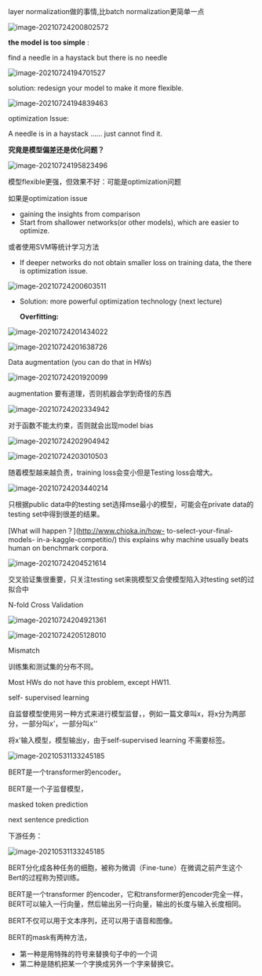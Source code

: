 layer normalization做的事情,比batch normalization更简单一点

![image-20210724200802572](https://i.loli.net/2021/07/24/6mjcLwylf3W5axX.png)

**the model is too simple** :

find a needle in a haystack but there is no needle

![image-20210724194701527](https://i.loli.net/2021/07/24/gaziRIOZ8eGdFHf.png)

solution: redesign your model to make it more flexible.

![image-20210724194839463](https://i.loli.net/2021/07/24/6Wnjmox5rPI4LRh.png)

optimization Issue:

A needle is in a haystack ...... just cannot find it.

**究竟是模型偏差还是优化问题？**

![image-20210724195823496](https://i.loli.net/2021/07/24/cNHAUMSV1kF7hpD.png)

模型flexible更强，但效果不好：可能是optimization问题

 如果是optimization issue 

- gaining the insights from comparison
- Start from shallower networks(or other models), which are easier to optimize.

或者使用SVM等统计学习方法

- If deeper networks do not obtain smaller loss on training data, the there is optimization issue.

![image-20210724200603511](https://i.loli.net/2021/07/24/MfluqsEANahO7eT.png)

- Solution: more powerful optimization technology (next lecture) 

  **Overfitting:**

![image-20210724201434022](https://i.loli.net/2021/07/24/1wmtOI6FXhC8dSf.png)

![image-20210724201638726](https://i.loli.net/2021/07/24/ZQlw8A4iEOJjqR6.png)

Data augmentation (you can do that in HWs)

![image-20210724201920099](https://i.loli.net/2021/07/24/nVt9gZBGMdKsYqj.png)

augmentation 要有道理，否则机器会学到奇怪的东西

![image-20210724202334942](https://i.loli.net/2021/07/24/mBdtLwFb5ZUu14J.png)

对于函数不能太约束，否则就会出现model bias

![image-20210724202904942](https://i.loli.net/2021/07/24/sPty7VwLkK6Bh1f.png)

![image-20210724203010503](https://i.loli.net/2021/07/24/sYQJbaZjuhfCkSx.png)

随着模型越来越负责，training loss会变小但是Testing loss会增大。

![image-20210724203440214](https://i.loli.net/2021/07/24/kYIEx3XrtlvRGMs.png)

只根据public data中的testing set选择mse最小的模型，可能会在private data的testing set中得到很差的结果。

[What will happen？](http://www.chioka.in/how- to-select-your-final-models- in-a-kaggle-competitio/) this explains why machine usually beats human on benchmark corpora. 

![image-20210724204521614](https://i.loli.net/2021/07/24/I6BkD9jscCYmfvp.png)

交叉验证集很重要，只关注testing set来挑模型又会使模型陷入对testing set的过拟合中

N-fold Cross Validation

![image-20210724204921361](https://i.loli.net/2021/07/24/maWdY6QUsyTw4CG.png)

![image-20210724205128010](https://i.loli.net/2021/07/24/LaRpkwJ7InHPOCu.png)

Mismatch

训练集和测试集的分布不同。

Most HWs do not have this problem, except HW11.

 

self- supervised learning 

自监督模型使用另一种方式来进行模型监督，，例如一篇文章叫x，将x分为两部分，一部分叫x'，一部分叫x'‘

将x'输入模型，模型输出y，由于self-supervised learning 不需要标签。

![image-20210531133245185](https://i.loli.net/2021/07/31/KZ3eSUE2PqDmI8o.png)

BERT是一个transformer的encoder。

BERT是一个子监督模型，

masked token prediction

next sentence prediction

下游任务：

![image-20210531133245185](https://i.loli.net/2021/07/31/KZ3eSUE2PqDmI8o.png)

BERT分化成各种任务的细胞，被称为微调（Fine-tune）在微调之前产生这个Bert的过程称为预训练。

BERT是一个transformer 的encoder，它和transformer的encoder完全一样，BERT可以输入一行向量，然后输出另一行向量，输出的长度与输入长度相同。

BERT不仅可以用于文本序列，还可以用于语音和图像。

BERT的mask有两种方法，

- 第一种是用特殊的符号来替换句子中的一个词
- 第二种是随机把某一个字换成另外一个字来替换它。

